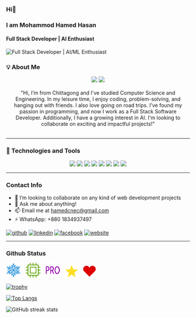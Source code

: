 ### Hi👋
### I am Mohammod Hamed Hasan
#### Full Stack Developer | AI Enthusiast
![Full Stack Developer | AI/ML Enthusiast](https://res.cloudinary.com/df5utoo6u/image/upload/v1741798893/cover_zway8x.jpg)

### 💡 About Me

<p align="center">
  <img src="https://img.shields.io/badge/Location-Chittagong-blue?style=flat&logo=location-pin&logoColor=white" />
  <img src="https://img.shields.io/badge/Field-Software%20Engineering-green?style=flat&logo=school&logoColor=white" />
  <br><br>
  "Hi, I’m from Chittagong and I've studied Computer Science and Engineering. In my leisure time, I enjoy coding, problem-solving, and hanging out with friends. I also love going on road trips. I’ve found my passion in programming, and now I work as a Full Stack Software Developer. Additionally, I have a growing interest in AI. I'm looking to collaborate on exciting and impactful projects!"
  <br><br>
</p>

---

### 🚀 Technologies and Tools

<p align="center">
  <img src="https://img.shields.io/badge/JavaScript-F7DF1E?style=flat&logo=javascript&logoColor=black" />
  <img src="https://img.shields.io/badge/TypeScript-3178C6?style=flat&logo=typescript&logoColor=white" />
  <img src="https://img.shields.io/badge/React-61DAFB?style=flat&logo=react&logoColor=black" />
  <img src="https://img.shields.io/badge/Node.js-339933?style=flat&logo=node.js&logoColor=white" />
  <img src="https://img.shields.io/badge/Express.js-000000?style=flat&logo=express&logoColor=white" />
  <img src="https://img.shields.io/badge/MongoDB-47A248?style=flat&logo=mongodb&logoColor=white" />
  <img src="https://img.shields.io/badge/MySQL-4479A1?style=flat&logo=mysql&logoColor=white" />
  <img src="https://img.shields.io/badge/Machine%20Learning-FF6F00?style=flat&logo=python&logoColor=white" />
</p>

---

### Contact Info
- 👯 I’m looking to collaborate on any kind of web development projects 
- 💬 Ask me about anything!
- 📫 Email me at hamedcnec@gmail.com 
- ⚡ WhatsApp: +880 1834937497


[<img src='https://cdn.jsdelivr.net/npm/simple-icons@3.0.1/icons/github.svg' alt='github' height='40'>](https://github.com/Hamed18)  [<img src='https://cdn.jsdelivr.net/npm/simple-icons@3.0.1/icons/linkedin.svg' alt='linkedin' height='40'>](https://www.linkedin.com/in/https://www.linkedin.com/in/hamed-ctg//)  [<img src='https://cdn.jsdelivr.net/npm/simple-icons@3.0.1/icons/facebook.svg' alt='facebook' height='40'>](https://www.facebook.com/https://www.facebook.com/profile.php?id=100071972022937)  [<img src='https://cdn.jsdelivr.net/npm/simple-icons@3.0.1/icons/icloud.svg' alt='website' height='40'>]()  

---

### Github Status

<a href='https://archiveprogram.github.com/'><img src='https://raw.githubusercontent.com/acervenky/animated-github-badges/master/assets/acbadge.gif' width='40' height='40'></a> <a href='https://docs.github.com/en/developers'><img src='https://raw.githubusercontent.com/acervenky/animated-github-badges/master/assets/devbadge.gif' width='40' height='40'></a> <a href='https://github.com/pricing'><img src='https://raw.githubusercontent.com/acervenky/animated-github-badges/master/assets/pro.gif' width='40' height='40'></a> <a href='https://stars.github.com/'><img src='https://raw.githubusercontent.com/acervenky/animated-github-badges/master/assets/starbadge.gif' width='35' height='35'></a> <a href='https://docs.github.com/en/github/supporting-the-open-source-community-with-github-sponsors'><img src='https://raw.githubusercontent.com/acervenky/animated-github-badges/master/assets/sponsorbadge.gif' width='35' height='35'></a> 

[![trophy](https://github-profile-trophy.vercel.app/?username=Hamed18)](https://github.com/ryo-ma/github-profile-trophy)

[![Top Langs](https://github-readme-stats.vercel.app/api/top-langs/?username=Hamed18)](https://github.com/anuraghazra/github-readme-stats)

![GitHub streak stats](https://streak-stats.demolab.com/?user=Hamed18)  


